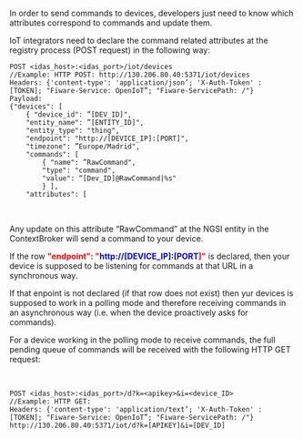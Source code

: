 In order to send commands to devices, developers just need to know which
attributes correspond to commands and update them.

IoT integrators need to declare the command related attributes at the
registry process (POST request) in the following way:

    POST <idas_host>:<idas_port>/iot/devices
    //Example: HTTP POST: http://130.206.80.40:5371/iot/devices 
    Headers: {'content-type': 'application/json’; 'X-Auth-Token' : [TOKEN]; "Fiware-Service: OpenIoT”; "Fiware-ServicePath: /"}
    Payload:
    {"devices": [
        { "device_id": ”[DEV_ID]",
        "entity_name": ”[ENTITY_ID]",
        "entity_type": "thing",
        "endpoint": "http://[DEVICE_IP]:[PORT]",
        "timezone": ”Europe/Madrid",
        "commands": [
            { "name": ”RawCommand",
            "type": "command",
            "value": “[Dev_ID]@RawCommand|%s"
            } ],
        "attributes": [

 

Any update on this attribute “RawCommand” at the NGSI entity in the
ContextBroker will send a command to your device.

If the row <span style="color:#FF0000;">**"endpoint": "**</span>**<span
style="color:#0000FF;">http://\[DEVICE\_IP\]:\[PORT</span><span
style="color:#FF0000;">\]"</span>** is declared, then your device is
supposed to be listening for commands at that URL in a synchronous way.

If that enpoint is not declared (if that row does not exist) then yur
devices is supposed to work in a polling mode and therefore receiving
commands in an asynchronous way (i.e. when the device proactively asks
for commands).

For a device working in the polling mode to receive commands, the full
pending queue of commands will be received with the following HTTP GET
request:

 

    POST <idas_host>:<idas_port>/d?k=<apikey>&i=<device_ID>
    //Example: HTTP GET:
    Headers: {'content-type': 'application/text’; 'X-Auth-Token' : [TOKEN]; "Fiware-Service: OpenIoT”; "Fiware-ServicePath: /"}
    http://130.206.80.40:5371/iot/d?k=[APIKEY]&i=[DEV_ID]


